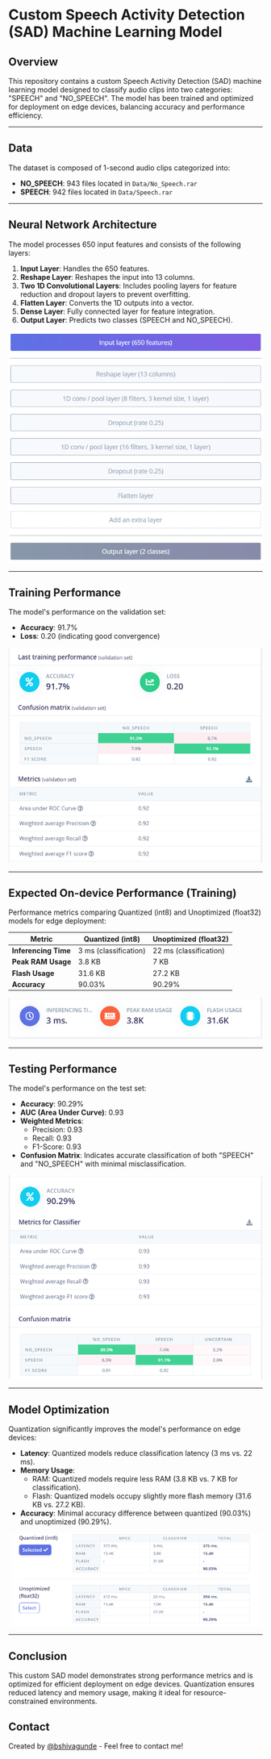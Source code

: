 # Custom Speech Activity Detection (SAD) Machine Learning Model

## Overview
This repository contains a custom Speech Activity Detection (SAD) machine learning model designed to classify audio clips into two categories: "SPEECH" and "NO_SPEECH". The model has been trained and optimized for deployment on edge devices, balancing accuracy and performance efficiency.

---

## Data
The dataset is composed of 1-second audio clips categorized into:
- **NO_SPEECH**: 943 files located in `Data/No_Speech.rar`
- **SPEECH**: 942 files located in `Data/Speech.rar`

---

## Neural Network Architecture
The model processes 650 input features and consists of the following layers:
1. **Input Layer**: Handles the 650 features.
2. **Reshape Layer**: Reshapes the input into 13 columns.
3. **Two 1D Convolutional Layers**: Includes pooling layers for feature reduction and dropout layers to prevent overfitting.
4. **Flatten Layer**: Converts the 1D outputs into a vector.
5. **Dense Layer**: Fully connected layer for feature integration.
6. **Output Layer**: Predicts two classes (SPEECH and NO_SPEECH).

![Neural Network Architecture](Images/Neural%20Network%20Architecture.PNG)

---

## Training Performance
The model's performance on the validation set:
- **Accuracy**: 91.7%
- **Loss**: 0.20 (indicating good convergence)

![Training Performance](Images/Training%20Performance.PNG)

---

## Expected On-device Performance (Training)
Performance metrics comparing Quantized (int8) and Unoptimized (float32) models for edge deployment:

| Metric               | Quantized (int8)       | Unoptimized (float32) |
|----------------------|------------------------|------------------------|
| **Inferencing Time** | 3 ms (classification) | 22 ms (classification) |
| **Peak RAM Usage**   | 3.8 KB                | 7 KB                  |
| **Flash Usage**      | 31.6 KB               | 27.2 KB               |
| **Accuracy**         | 90.03%                | 90.29%                |

![Expected On-device Performance](Images/Expected%20On-device%20Performance%20(training).PNG)

---

## Testing Performance
The model's performance on the test set:
- **Accuracy**: 90.29%
- **AUC (Area Under Curve)**: 0.93
- **Weighted Metrics**:
  - Precision: 0.93
  - Recall: 0.93
  - F1-Score: 0.93
- **Confusion Matrix**: Indicates accurate classification of both "SPEECH" and "NO_SPEECH" with minimal misclassification.

![Testing Performance](Images/Testing%20Performance.PNG)

---

## Model Optimization
Quantization significantly improves the model's performance on edge devices:
- **Latency**: Quantized models reduce classification latency (3 ms vs. 22 ms).
- **Memory Usage**:
  - RAM: Quantized models require less RAM (3.8 KB vs. 7 KB for classification).
  - Flash: Quantized models occupy slightly more flash memory (31.6 KB vs. 27.2 KB).
- **Accuracy**: Minimal accuracy difference between quantized (90.03%) and unoptimized (90.29%).

![Model Optimization](Images/Model%20Optimization.PNG)

---

## Conclusion
This custom SAD model demonstrates strong performance metrics and is optimized for efficient deployment on edge devices. Quantization ensures reduced latency and memory usage, making it ideal for resource-constrained environments.


## Contact
Created by [@bshivagunde](https://github.com/bshivagunde) - Feel free to contact me!
